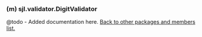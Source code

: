 ### (m) sjl.validator.DigitValidator
@todo - Added documentation here.
[Back to other packages and members list.](#other-packages-and-members)

